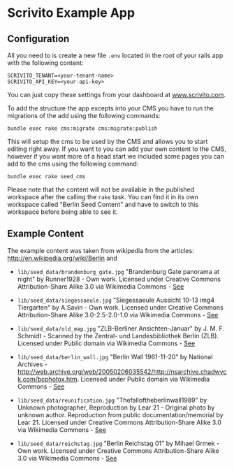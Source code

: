 # Scrivito Example App

## Configuration
All you need to is create a new file `.env` located in the root of your rails app with the following content:

```
SCRIVITO_TENANT=<your-tenant-name>
SCRIVITO_API_KEY=<your-api-key>
```

You can just copy these settings from your dashboard at www.scrivito.com.

To add the structure the app excepts into your CMS you have to run the migrations of the add using the following commands:

```
bundle exec rake cms:migrate cms:migrate:publish
```

This will setup the cms to be used by the CMS and allows you to start editing right away. If you want to you can add your own content to the CMS, however if you want more of a head start we included some pages you can add to the cms using the following command:

```
bundle exec rake seed_cms
```

Please note that the content will not be available in the published workspace after the calling the `rake` task. You can find it in its own workspace called "Berlin Seed Content" and have to switch to this workspace before being able to see it.

## Example Content

The example content was taken from wikipedia from the articles: http://en.wikipedia.org/wiki/Berlin and 



- `lib/seed_data/brandenburg_gate.jpg`
"Brandenburg Gate panorama at night" by Runner1928 - Own work. Licensed under Creative Commons Attribution-Share Alike 3.0 via Wikimedia Commons - [See](http://commons.wikimedia.org/wiki/File:Brandenburg_Gate_panorama_at_night.jpg#mediaviewer/File:Brandenburg_Gate_panorama_at_night.jpg)

- `lib/seed_data/siegessaeule.jpg`
"Siegessaeule Aussicht 10-13 img4 Tiergarten" by A.Savin - Own work. Licensed under Creative Commons Attribution-Share Alike 3.0-2.5-2.0-1.0 via Wikimedia Commons - [See](http://commons.wikimedia.org/wiki/File:Siegessaeule_Aussicht_10-13_img4_Tiergarten.jpg#mediaviewer/File:Siegessaeule_Aussicht_10-13_img4_Tiergarten.jpg)

- `lib/seed_data/old_map.jpg`
"ZLB-Berliner Ansichten-Januar" by J. M. F. Schmidt - Scanned by the Zentral- und Landesbibliothek Berlin (ZLB). Licensed under Public domain via Wikimedia Commons - [See](http://commons.wikimedia.org/wiki/File:ZLB-Berliner_Ansichten-Januar.jpg#mediaviewer/File:ZLB-Berliner_Ansichten-Januar.jpg)

- `lib/seed_data/berlin_wall.jpg`
"Berlin Wall 1961-11-20" by National Archives - http://web.archive.org/web/20050206035542/http://nsarchive.chadwyck.com/bcphotox.htm. Licensed under Public domain via Wikimedia Commons - [See](http://commons.wikimedia.org/wiki/File:Berlin_Wall_1961-11-20.jpg#mediaviewer/File:Berlin_Wall_1961-11-20.jpg)

- `lib/seed_data/reunification.jpg`
"Thefalloftheberlinwall1989" by Unknown photographer, Reproduction by Lear 21 - Original photo by unknown author. Reproduction from public documentation/memorial by Lear 21. Licensed under Creative Commons Attribution-Share Alike 3.0 via Wikimedia Commons - [See](http://commons.wikimedia.org/wiki/File:Thefalloftheberlinwall1989.JPG#mediaviewer/File:Thefalloftheberlinwall1989.JPG)

- `lib/seed_data/reichstag.jpg`
"Berlin Reichstag 01" by Mihael Grmek - Own work. Licensed under Creative Commons Attribution-Share Alike 3.0 via Wikimedia Commons - [See](http://commons.wikimedia.org/wiki/File:Berlin_Reichstag_01.jpg#mediaviewer/File:Berlin_Reichstag_01.jpg)
